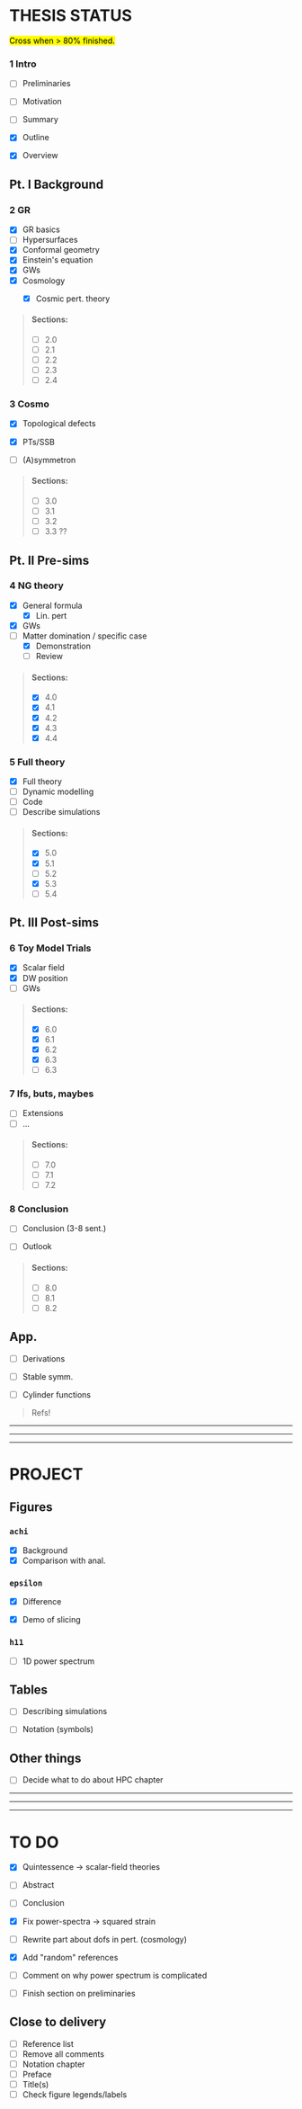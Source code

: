 # THESIS STATUS



<mark>Cross when > 80% finished.</mark>


### 1 Intro



- [ ] Preliminaries
- [ ] Motivation
- [ ] Summary
- [x] Outline
- [x] Overview



## Pt. I Background

### 2 GR

- [x] GR basics
- [ ] Hypersurfaces
- [x] Conformal geometry
- [x] Einstein's equation
- [x] GWs
- [x] Cosmology
  - [x] Cosmic pert. theory
  

> #### Sections:
> - [ ] 2.0 
> - [ ] 2.1
> - [ ] 2.2
> - [ ] 2.3 
> - [ ] 2.4



### 3 Cosmo

- [x] Topological defects
- [x] PTs/SSB
- [ ] (A)symmetron


> #### Sections:
> - [ ] 3.0 
> - [ ] 3.1
> - [ ] 3.2
> - [ ] 3.3 ??

## Pt. II Pre-sims

### 4 NG theory

- [x] General formula
  - [x] Lin. pert
- [x] GWs
- [ ] Matter domination / specific case
  - [x] Demonstration
  - [ ] Review

> #### Sections:
> - [x] 4.0 
> - [x] 4.1
> - [x] 4.2
> - [x] 4.3
> - [x] 4.4



### 5 Full theory

- [x] Full theory
- [ ] Dynamic modelling
- [ ] Code
- [ ] Describe simulations

> #### Sections:
> - [x] 5.0 
> - [x] 5.1
> - [ ] 5.2
> - [x] 5.3
> - [ ] 5.4


## Pt. III Post-sims

### 6 Toy Model Trials

- [x] Scalar field
- [x] DW position
- [ ] GWs

> #### Sections:
> - [x] 6.0 
> - [x] 6.1
> - [x] 6.2
> - [x] 6.3
> - [ ] 6.3


### 7 Ifs, buts, maybes

- [ ] Extensions
- [ ] ...

> #### Sections:
> - [ ] 7.0 
> - [ ] 7.1
> - [ ] 7.2


### 8 Conclusion

- [ ] Conclusion (3-8 sent.)
- [ ] Outlook


> #### Sections:
> - [ ] 8.0 
> - [ ] 8.1
> - [ ] 8.2


## App.

- [ ] Derivations
- [ ] Stable symm.
- [ ] Cylinder functions



> Refs!




______
______
______

# PROJECT

## Figures

### `achi`

- [x] Background 
- [x] Comparison with anal.

### `epsilon`

- [x] Difference
- [x] Demo of slicing


### `h11`

- [ ] 1D power spectrum


## Tables
- [ ] Describing simulations
- [ ] Notation (symbols)


## Other things

- [ ] Decide what to do about HPC chapter






______
______
______

# TO DO


- [x] Quintessence $\to$ scalar-field theories
- [ ] Abstract
- [ ] Conclusion
- [x] Fix power-spectra $\to$ squared strain
- [ ] Rewrite part about dofs in pert. (cosmology)
- [x] Add "random" references
- [ ] Comment on why power spectrum is complicated 
- [ ] Finish section on preliminaries



## Close to delivery
- [ ] Reference list
- [ ] Remove all comments
- [ ] Notation chapter
- [ ] Preface
- [ ] Title(s)
- [ ] Check figure legends/labels